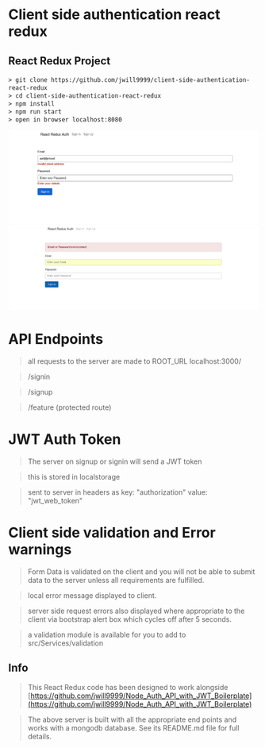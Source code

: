 # Client side authentication react redux

## React Redux Project


```
> git clone https://github.com/jwill9999/client-side-authentication-react-redux
> cd client-side-authentication-react-redux
> npm install
> npm run start
> open in browser localhost:8080
```

![](./public/images/image1.png)
![](./public/images/image3.png)

# API Endpoints

> all requests to the server are made to ROOT_URL localhost:3000/ 

> /signin

> /signup

> /feature (protected route)


# JWT Auth Token 

> The server on signup or signin will send a JWT token

> this is stored in localstorage

> sent to server in headers as key: "authorization" value: "jwt_web_token"


# Client side validation and Error warnings

> Form Data is validated on the client and you will not be able to submit data to the server unless all requirements are fulfilled.

> local error message displayed to client.

> server side request errors also displayed where appropriate to the client via bootstrap alert box which cycles off after 5 seconds.

> a validation module is available for you to add to src/Services/validation


## Info

> This React Redux code has been designed to work alongside [https://github.com/jwill9999/Node_Auth_API_with_JWT_Boilerplate](https://github.com/jwill9999/Node_Auth_API_with_JWT_Boilerplate)

> The above server is built with all the appropriate end points and works with a mongodb database. See its README.md file for full details.
